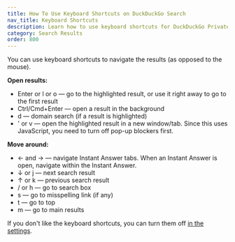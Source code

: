 ```yaml
---
title: How To Use Keyboard Shortcuts on DuckDuckGo Search
nav_title: Keyboard Shortcuts
description: Learn how to use keyboard shortcuts for DuckDuckGo Private Search.
category: Search Results
order: 800
---
```


You can use keyboard shortcuts to navigate the results (as opposed to the mouse).

**Open results:**

-   Enter or l or o — go to the highlighted result, or use it right away to go to the first result
-   Ctrl/Cmd+Enter — open a result in the background
-   d — domain search (if a result is highlighted)
-   ' or v — open the highlighted result in a new window/tab. Since this uses JavaScript, you need to turn off pop-up blockers first.

**Move around:**

-   ← and → — navigate Instant Answer tabs. When an Instant Answer is open, navigate within the Instant Answer.
-   ↓ or j — next search result
-   ↑ or k — previous search result
-   / or h — go to search box
-   s — go to misspelling link (if any)
-   t — go to top
-   m — go to main results

If you don't like the keyboard shortcuts, you can turn them off [in the settings](https://duckduckgo.com/settings).
